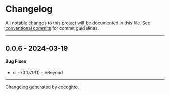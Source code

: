 # Changelog
All notable changes to this project will be documented in this file. See [conventional commits](https://www.conventionalcommits.org/) for commit guidelines.

- - -
## 0.0.6 - 2024-03-19
#### Bug Fixes
- ci - (3f070f1) - eBeyond

- - -

Changelog generated by [cocogitto](https://github.com/cocogitto/cocogitto).
